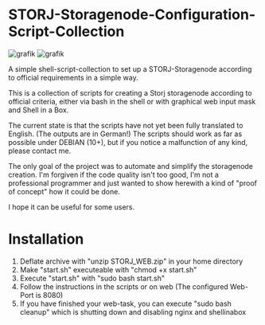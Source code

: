 # STORJ-Storagenode-Configuration-Script-Collection

![grafik](https://user-images.githubusercontent.com/125383356/219098830-edfea5b3-1f3e-43d6-aac1-7b34a5d0c0fd.png)
![grafik](https://user-images.githubusercontent.com/125383356/219098914-98d1cd30-ef72-4f4f-ba76-cb82ef809346.png)

A simple shell-script-collection to set up a STORJ-Storagenode according to official requirements in a simple way.

This is a collection of scripts for creating a Storj storagenode according to official criteria, either via bash in the shell or with graphical web input mask and Shell in a Box.

The current state is that the scripts have not yet been fully translated to English. (The outputs are in German!)
The scripts should work as far as possible under DEBIAN (10+), but if you notice a malfunction of any kind, please contact me.

The only goal of the project was to automate and simplify the storagenode creation. I'm forgiven if the code quality isn't too good, I'm not a professional programmer and just wanted to show herewith a kind of "proof of concept" how it could be done.

I hope it can be useful for some users.

<p><h1>Installation</h1></p>

1. Deflate archive with "unzip STORJ_WEB.zip" in your home directory
2. Make "start.sh" executeable with "chmod +x start.sh"
3. Execute "start.sh" with "sudo bash start.sh"
4. Follow the instructions in the scripts or on web (The configured Web-Port is 8080)
5. If you have finished your web-task, you can execute "sudo bash cleanup" which is shutting down and disabling nginx and shellinabox
